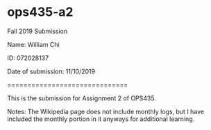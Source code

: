 # ops435-a2
Fall 2019 Submission

Name: William Chi

ID: 072028137

Date of submission: 11/10/2019

==============================

This is the submission for Assignment 2 of OPS435.

Notes:
The Wikipedia page does not include monthly logs, but I have included the monthly portion in it anyways for additional learning.

